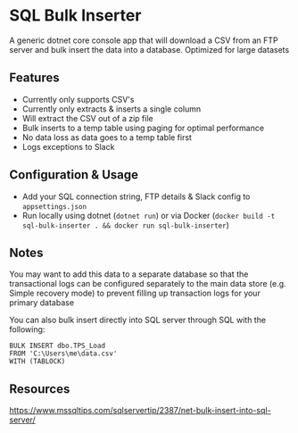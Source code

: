 # SQL Bulk Inserter

A generic dotnet core console app that will download a CSV from an FTP server and bulk insert the data into a database. Optimized for large datasets 

## Features

- Currently only supports CSV's
- Currently only extracts & inserts a single column
- Will extract the CSV out of a zip file
- Bulk inserts to a temp table using paging for optimal performance
- No data loss as data goes to a temp table first
- Logs exceptions to Slack

## Configuration & Usage 

- Add your SQL connection string, FTP details & Slack config to `appsettings.json`
- Run locally using dotnet (`dotnet run`) or via Docker (`docker build -t sql-bulk-inserter . && docker run sql-bulk-inserter`)

## Notes

You may want to add this data to a separate database so that the transactional logs can be configured separately to the main data store (e.g. Simple recovery mode) to prevent filling up transaction logs for your primary database

You can also bulk insert directly into SQL server through SQL with the following:

```
BULK INSERT dbo.TPS_Load 
FROM 'C:\Users\me\data.csv'
WITH (TABLOCK)
```

## Resources

https://www.mssqltips.com/sqlservertip/2387/net-bulk-insert-into-sql-server/

